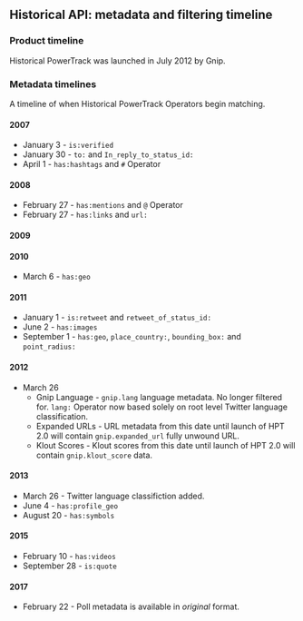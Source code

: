 ## Historical API: metadata and filtering timeline  <a id="hptTimeline" class="tall">&nbsp;</a>

### Product timeline

Historical PowerTrack was launched in July 2012 by Gnip. 


### Metadata timelines

A timeline of when Historical PowerTrack Operators begin matching. 

#### 2007
+ January 3 - ```is:verified``` 
+ January 30 - ```to:``` and ```In_reply_to_status_id:``` 
+ April 1 - ```has:hashtags``` and ```#``` Operator 
#### 2008
+ February 27 - ```has:mentions``` and ```@``` Operator 
+ February 27 - ```has:links``` and ```url:``` 
#### 2009 
#### 2010
+ March 6 - ```has:geo```  
#### 2011
+ January 1 - ```is:retweet``` and ```retweet_of_status_id:``` 
+ June 2 - ```has:images```
+ September 1 - ```has:geo```, ```place_country:```, ```bounding_box:``` and ```point_radius:```

#### 2012
+ March 26 
    - Gnip Language - ```gnip.lang``` language metadata. No longer filtered for. ```lang:``` Operator now based solely on root level Twitter language classification. 
    - Expanded URLs - URL metadata from this date until launch of HPT 2.0 will contain ```gnip.expanded_url``` fully unwound URL. 
    - Klout Scores - Klout scores from this date until launch of HPT 2.0 will contain ```gnip.klout_score``` data.

#### 2013
+ March 26 - Twitter language classifiction added. 
+ June 4 - ```has:profile_geo``` 
+ August 20 - ```has:symbols``` 

#### 2015
+ February 10 - ```has:videos```  
+ September 28 - ```is:quote``` 

#### 2017
+ February 22 - Poll metadata is available in *original* format. 

